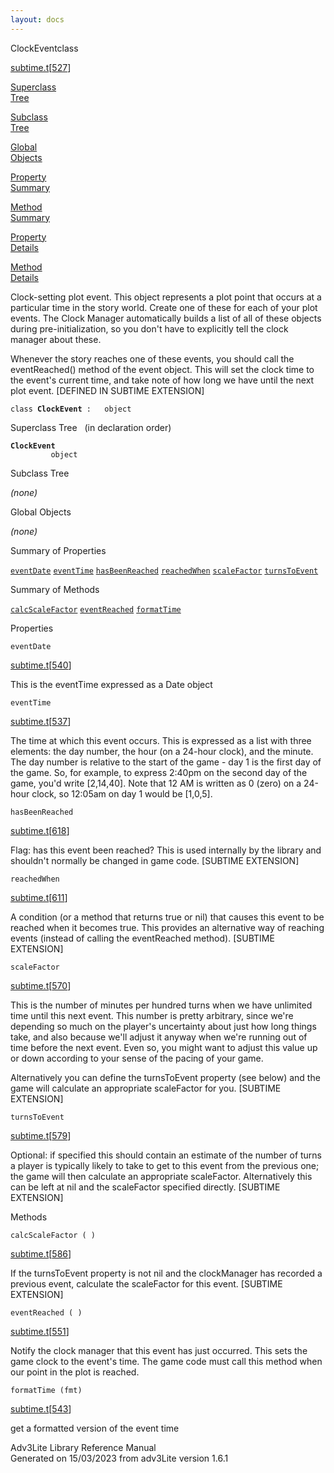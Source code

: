```yaml
---
layout: docs
---
```

<span class="title">ClockEvent</span><span class="type">class</span>

[subtime.t](../file/subtime.t.html)\[[527](../source/subtime.t.html#527)\]

[Superclass  
Tree](#_SuperClassTree_)

[Subclass  
Tree](#_SubClassTree_)

[Global  
Objects](#_ObjectSummary_)

[Property  
Summary](#_PropSummary_)

[Method  
Summary](#_MethodSummary_)

[Property  
Details](#_Properties_)

[Method  
Details](#_Methods_)



Clock-setting plot event. This object represents a plot point that
occurs at a particular time in the story world. Create one of these for
each of your plot events. The Clock Manager automatically builds a list
of all of these objects during pre-initialization, so you don't have to
explicitly tell the clock manager about these.

Whenever the story reaches one of these events, you should call the
eventReached() method of the event object. This will set the clock time
to the event's current time, and take note of how long we have until the
next plot event. \[DEFINED IN SUBTIME EXTENSION\]

`class `**`ClockEvent`**` :   object`



<span id="_SuperClassTree_"></span>



<span class="hdln">Superclass Tree</span>   (in declaration order)



**`ClockEvent`**  
`         object`  
<span id="_SubClassTree_"></span>



<span class="hdln">Subclass Tree</span>  



*(none)* <span id="_ObjectSummary_"></span>



<span class="hdln">Global Objects</span>  



*(none)* <span id="_PropSummary_"></span>



<span class="hdln">Summary of Properties</span>  



[`eventDate`](#eventDate) [`eventTime`](#eventTime) [`hasBeenReached`](#hasBeenReached) [`reachedWhen`](#reachedWhen) [`scaleFactor`](#scaleFactor) [`turnsToEvent`](#turnsToEvent)

<span id="_MethodSummary_"></span>



<span class="hdln">Summary of Methods</span>  



[`calcScaleFactor`](#calcScaleFactor) [`eventReached`](#eventReached) [`formatTime`](#formatTime)

<span id="_Properties_"></span>



<span class="hdln">Properties</span>  



<span id="eventDate"></span>

`eventDate`

[subtime.t](../file/subtime.t.html)\[[540](../source/subtime.t.html#540)\]



This is the eventTime expressed as a Date object



<span id="eventTime"></span>

`eventTime`

[subtime.t](../file/subtime.t.html)\[[537](../source/subtime.t.html#537)\]



The time at which this event occurs. This is expressed as a list with
three elements: the day number, the hour (on a 24-hour clock), and the
minute. The day number is relative to the start of the game - day 1 is
the first day of the game. So, for example, to express 2:40pm on the
second day of the game, you'd write \[2,14,40\]. Note that 12 AM is
written as 0 (zero) on a 24-hour clock, so 12:05am on day 1 would be
\[1,0,5\].



<span id="hasBeenReached"></span>

`hasBeenReached`

[subtime.t](../file/subtime.t.html)\[[618](../source/subtime.t.html#618)\]



Flag: has this event been reached? This is used internally by the
library and shouldn't normally be changed in game code. \[SUBTIME
EXTENSION\]



<span id="reachedWhen"></span>

`reachedWhen`

[subtime.t](../file/subtime.t.html)\[[611](../source/subtime.t.html#611)\]



A condition (or a method that returns true or nil) that causes this
event to be reached when it becomes true. This provides an alternative
way of reaching events (instead of calling the eventReached method).
\[SUBTIME EXTENSION\]



<span id="scaleFactor"></span>

`scaleFactor`

[subtime.t](../file/subtime.t.html)\[[570](../source/subtime.t.html#570)\]



This is the number of minutes per hundred turns when we have unlimited
time until this next event. This number is pretty arbitrary, since we're
depending so much on the player's uncertainty about just how long things
take, and also because we'll adjust it anyway when we're running out of
time before the next event. Even so, you might want to adjust this value
up or down according to your sense of the pacing of your game.

Alternatively you can define the turnsToEvent property (see below) and
the game will calculate an appropriate scaleFactor for you. \[SUBTIME
EXTENSION\]



<span id="turnsToEvent"></span>

`turnsToEvent`

[subtime.t](../file/subtime.t.html)\[[579](../source/subtime.t.html#579)\]



Optional: if specified this should contain an estimate of the number of
turns a player is typically likely to take to get to this event from the
previous one; the game will then calculate an appropriate scaleFactor.
Alternatively this can be left at nil and the scaleFactor specified
directly. \[SUBTIME EXTENSION\]



<span id="_Methods_"></span>



<span class="hdln">Methods</span>  



<span id="calcScaleFactor"></span>

`calcScaleFactor ( )`

[subtime.t](../file/subtime.t.html)\[[586](../source/subtime.t.html#586)\]



If the turnsToEvent property is not nil and the clockManager has
recorded a previous event, calculate the scaleFactor for this event.
\[SUBTIME EXTENSION\]



<span id="eventReached"></span>

`eventReached ( )`

[subtime.t](../file/subtime.t.html)\[[551](../source/subtime.t.html#551)\]



Notify the clock manager that this event has just occurred. This sets
the game clock to the event's time. The game code must call this method
when our point in the plot is reached.



<span id="formatTime"></span>

`formatTime (fmt)`

[subtime.t](../file/subtime.t.html)\[[543](../source/subtime.t.html#543)\]



get a formatted version of the event time





Adv3Lite Library Reference Manual  
Generated on 15/03/2023 from adv3Lite version 1.6.1


